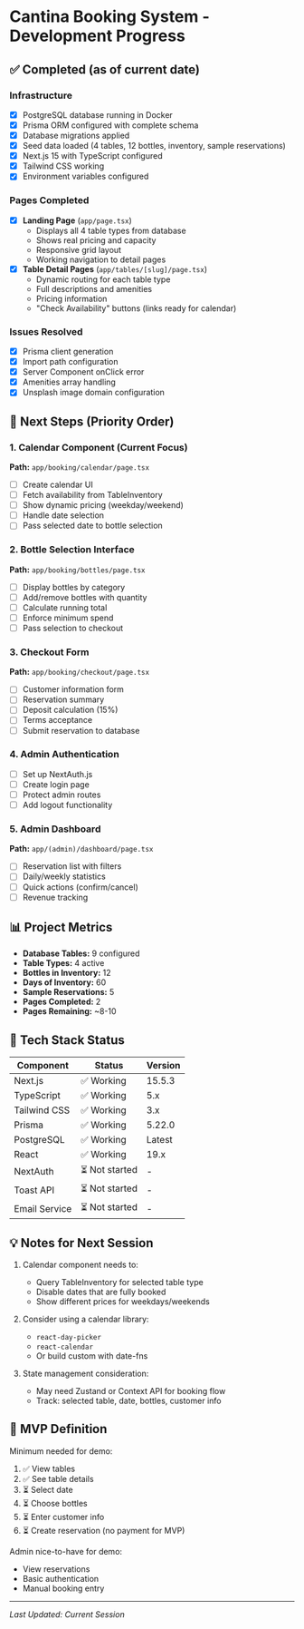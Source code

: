 # Cantina Booking System - Development Progress

## ✅ Completed (as of current date)

### Infrastructure

- [x] PostgreSQL database running in Docker
- [x] Prisma ORM configured with complete schema
- [x] Database migrations applied
- [x] Seed data loaded (4 tables, 12 bottles, inventory, sample reservations)
- [x] Next.js 15 with TypeScript configured
- [x] Tailwind CSS working
- [x] Environment variables configured

### Pages Completed

- [x] **Landing Page** (`app/page.tsx`)
  - Displays all 4 table types from database
  - Shows real pricing and capacity
  - Responsive grid layout
  - Working navigation to detail pages
- [x] **Table Detail Pages** (`app/tables/[slug]/page.tsx`)
  - Dynamic routing for each table type
  - Full descriptions and amenities
  - Pricing information
  - "Check Availability" buttons (links ready for calendar)

### Issues Resolved

- [x] Prisma client generation
- [x] Import path configuration
- [x] Server Component onClick error
- [x] Amenities array handling
- [x] Unsplash image domain configuration

## 🚀 Next Steps (Priority Order)

### 1. Calendar Component (Current Focus)

**Path:** `app/booking/calendar/page.tsx`

- [ ] Create calendar UI
- [ ] Fetch availability from TableInventory
- [ ] Show dynamic pricing (weekday/weekend)
- [ ] Handle date selection
- [ ] Pass selected date to bottle selection

### 2. Bottle Selection Interface

**Path:** `app/booking/bottles/page.tsx`

- [ ] Display bottles by category
- [ ] Add/remove bottles with quantity
- [ ] Calculate running total
- [ ] Enforce minimum spend
- [ ] Pass selection to checkout

### 3. Checkout Form

**Path:** `app/booking/checkout/page.tsx`

- [ ] Customer information form
- [ ] Reservation summary
- [ ] Deposit calculation (15%)
- [ ] Terms acceptance
- [ ] Submit reservation to database

### 4. Admin Authentication

- [ ] Set up NextAuth.js
- [ ] Create login page
- [ ] Protect admin routes
- [ ] Add logout functionality

### 5. Admin Dashboard

**Path:** `app/(admin)/dashboard/page.tsx`

- [ ] Reservation list with filters
- [ ] Daily/weekly statistics
- [ ] Quick actions (confirm/cancel)
- [ ] Revenue tracking

## 📊 Project Metrics

- **Database Tables:** 9 configured
- **Table Types:** 4 active
- **Bottles in Inventory:** 12
- **Days of Inventory:** 60
- **Sample Reservations:** 5
- **Pages Completed:** 2
- **Pages Remaining:** ~8-10

## 🔧 Tech Stack Status

| Component     | Status         | Version |
| ------------- | -------------- | ------- |
| Next.js       | ✅ Working     | 15.5.3  |
| TypeScript    | ✅ Working     | 5.x     |
| Tailwind CSS  | ✅ Working     | 3.x     |
| Prisma        | ✅ Working     | 5.22.0  |
| PostgreSQL    | ✅ Working     | Latest  |
| React         | ✅ Working     | 19.x    |
| NextAuth      | ⏳ Not started | -       |
| Toast API     | ⏳ Not started | -       |
| Email Service | ⏳ Not started | -       |

## 💡 Notes for Next Session

1. Calendar component needs to:
   - Query TableInventory for selected table type
   - Disable dates that are fully booked
   - Show different prices for weekdays/weekends
2. Consider using a calendar library:
   - `react-day-picker`
   - `react-calendar`
   - Or build custom with date-fns

3. State management consideration:
   - May need Zustand or Context API for booking flow
   - Track: selected table, date, bottles, customer info

## 🎯 MVP Definition

Minimum needed for demo:

1. ✅ View tables
2. ✅ See table details
3. ⏳ Select date
4. ⏳ Choose bottles
5. ⏳ Enter customer info
6. ⏳ Create reservation (no payment for MVP)

Admin nice-to-have for demo:

- View reservations
- Basic authentication
- Manual booking entry

---

_Last Updated: Current Session_
